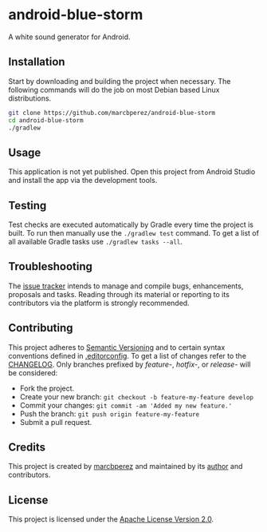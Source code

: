 # android-blue-storm

A white sound generator for Android.

## Installation

Start by downloading and building the project when necessary. The following
commands will do the job on most Debian based Linux distributions.

```bash
git clone https://github.com/marcbperez/android-blue-storm
cd android-blue-storm
./gradlew
```

## Usage

This application is not yet published. Open this project from Android Studio and
install the app via the development tools.

## Testing

Test checks are executed automatically by Gradle every time the project is
built. To run then manually use the `./gradlew test` command. To get a list of
all available Gradle tasks use `./gradlew tasks --all`.

## Troubleshooting

The [issue tracker][issue-tracker] intends to manage and compile bugs,
enhancements, proposals and tasks. Reading through its material or reporting to
its contributors via the platform is strongly recommended.

## Contributing

This project adheres to [Semantic Versioning][semver] and to certain syntax
conventions defined in [.editorconfig][editorconfig]. To get a list of changes
refer to the [CHANGELOG][changelog]. Only branches prefixed by *feature-*,
*hotfix-*, or *release-* will be considered:

  - Fork the project.
  - Create your new branch: `git checkout -b feature-my-feature develop`
  - Commit your changes: `git commit -am 'Added my new feature.'`
  - Push the branch: `git push origin feature-my-feature`
  - Submit a pull request.

## Credits

This project is created by [marcbperez][author] and maintained by its
[author][author] and contributors.

## License

This project is licensed under the [Apache License Version 2.0][license].

[author]: https://marcbperez.github.io
[issue-tracker]: https://github.com/marcbperez/android-blue-storm/issues
[editorconfig]: .editorconfig
[changelog]: CHANGELOG.md
[license]: LICENSE
[semver]: http://semver.org
